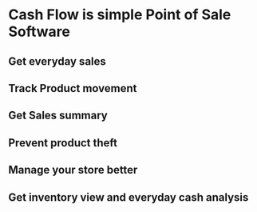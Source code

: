 # Cash Flow is simple Point of Sale Software

## Get everyday sales
## Track Product movement
## Get Sales summary
## Prevent product theft
## Manage your store better
## Get inventory view and everyday cash analysis
